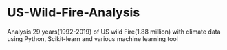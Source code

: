 # US-Wild-Fire-Analysis
Analysis 29 years(1992-2019) of US wild Fire(1.88 million) with climate data using Python, Scikit-learn and various machine learning tool
